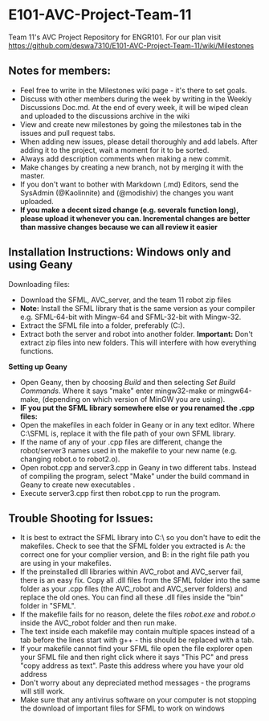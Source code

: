 # E101-AVC-Project-Team-11
Team 11's AVC Project Repository for ENGR101.
For our plan visit https://github.com/deswa7310/E101-AVC-Project-Team-11/wiki/Milestones

## Notes for members:
- Feel free to write in the Milestones wiki page - it's there to set goals.
- Discuss with other members during the week by writing in the Weekly Discussions Doc.md. At the end of every week, it will be wiped clean and uploaded to the discussions archive in the wiki
- View and create new milestones by going the milestones tab in the issues and pull request tabs.
- When adding new issues, please detail thoroughly and add labels. After adding it to the project, wait a moment for it to be sorted.
- Always add description comments when making a new commit.
- Make changes by creating a new branch, not by merging it with the master. 
- If you don't want to bother with Markdown (.md) Editors, send the SysAdmin (@Kaolinnite) and (@modishiv) the changes you want uploaded.
- **If you make a decent sized change (e.g. severals function long), please upload it whenever you can. Incremental changes are better than massive changes because we can all review it easier** 
 
## Installation Instructions: Windows only and using Geany
Downloading files:
- Download the SFML, AVC_server, and the team 11 robot zip files
 - **Note:** Install the SFML library that is the same version as your compiler e.g. SFML-64-bit with Mingw-64 and SFML-32-bit with Mingw-32.
- Extract the SFML file into a folder, preferably (C:).
- Extract both the server and robot into another folder.
**Important:** Don't extract zip files into new folders. This will interfere with how everything functions.


**Setting up Geany**
- Open Geany, then by choosing *Build* and then selecting *Set Build Commands*. Where it says "make" enter mingw32-make or mingw64-make, (depending on which version of MinGW you are using).
- **IF you put the SFML library somewhere else or you renamed the .cpp files:**
 - Open the makefiles in each folder in Geany or in any text editor. Where C:\\SFML is, replace it with the file path of your own SFML library.
 - If the name of any of your .cpp files are different, change the robot/server3 names used in the makefile to your new name (e.g. changing robot.o to robot2.o).
- Open robot.cpp and server3.cpp in Geany in two different tabs. Instead of compiling the program, select "Make" under the build command in Geany to create new executables .
- Execute server3.cpp first then robot.cpp to run the program.

## Trouble Shooting for Issues:
- It is best to extract the SFML library into C:\\ so you don't have to edit the makefiles. Check to see that the SFML folder you extracted is A: the correct one for your complier version, and B: in the right file path you are using in your makefiles.
- If the preinstalled dll libraries within AVC_robot and AVC_server fail, there is an easy fix. Copy all .dll files from the SFML folder into the same folder as your .cpp files (the AVC_robot and AVC_server folders) and replace the old ones. You can find all these .dll files inside the "bin" folder in "SFML".
- If the makefile fails for no reason, delete the files *robot.exe* and *robot.o* inside the AVC_robot folder and then run make.
- The text inside each makefile may contain multiple spaces instead of a tab before the lines start with g++ - this should be replaced with a tab.
- If your makefile cannot find your SFML file open the file explorer open your SFML file and then right click where it says "This PC" and press "copy address as text". Paste this address where you have your old address
- Don't worry about any depreciated method messages - the programs will still work. 
- Make sure that any antivirus software on your computer is not stopping the download of important files for SFML to work on windows 


